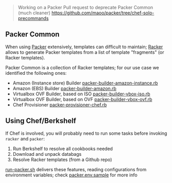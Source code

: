 > Working on a Packer Pull request to deprecate Packer Common (much cleaner)
> https://github.com/maoo/packer/tree/chef-solo-precommands

Packer Common
---

When using [Packer](www.packer.io) extensively, templates can difficult to maintain; [Racker](https://github.com/aspring/racker) allows to generate Packer templates from a list of template "fragments" (or Racker templates).

Packer Common is a collection of Racker templates; for our use case we identified the following ones:
- Amazon (Instance store) Builder  [packer-builder-amazon-instance.rb](packer-builder-amazon-instance.rb)
- Amazon (EBS) Builder [packer-builder-amazon.rb](packer-builder-amazon.rb)
- Virtualbox OVF Builder, based on ISO [packer-builder-vbox-iso.rb](packer-builder-vbox-iso.rb)
- Virtualbox OVF Builder, based on OVF [packer-builder-vbox-ovf.rb](packer-builder-vbox-ovf.rb)
- Chef Provisioner [packer-provisioner-chef.rb](packer-provisioner-chef.rb)

Using Chef/Berkshelf
---

If Chef is involved, you will probably need to run some tasks before invoking `racker` and `packer`:

1. Run Berkshelf to resolve all cookbooks needed
2. Download and unpack databags
3. Resolve Racker templates (from a Github repo)

[run-packer.sh](run-packer.sh) delivers these features, reading configurations from environment variables; check [packer.env.sample](packer.env.sample) for more info
